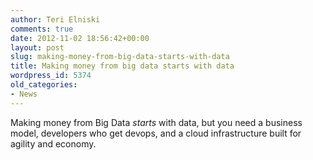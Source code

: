 ```yaml
---
author: Teri Elniski
comments: true
date: 2012-11-02 18:56:42+00:00
layout: post
slug: making-money-from-big-data-starts-with-data
title: Making money from big data starts with data
wordpress_id: 5374
old_categories:
- News
---
```


Making money from Big Data _starts_ with data, but you need a business model, developers who get devops, and a cloud infrastructure built for agility and economy.
